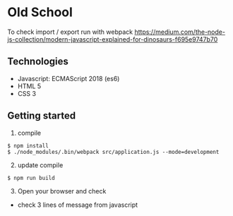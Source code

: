 # Old School

To check import / export run with webpack
https://medium.com/the-node-js-collection/modern-javascript-explained-for-dinosaurs-f695e9747b70

## Technologies
- Javascript: ECMAScript 2018 (es6)
- HTML 5
- CSS 3

## Getting started

1. compile
```
$ npm install
$ ./node_modules/.bin/webpack src/application.js --mode=development
```

2. update compile
```
$ npm run build
```

3. Open your browser and check
- check 3 lines of message from javascript

